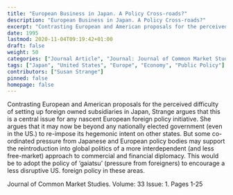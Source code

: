 ```yaml
---
title: "European Business in Japan. A Policy Cross-roads?"
description: "European Business in Japan. A Policy Cross-roads?"
excerpt: "Contrasting European and American proposals for the perceived difficulty of setting up foreign owned subsidiaries in Japan, Strange argues that this is a central issue for any nascent European foreign policy initiative. She argues that it may now be beyond any nationally elected government (even in the US.) to re-impose its hegemonic intent on other states. But some co-ordinated pressure from Japanese and European policy bodies may support the reintroduction into global politics of a more interdependent (and less free-market) approach to commercial and financial diplomacy. This would be to adopt the policy of ‘gaiatsu’ (pressure from foreigners) to encourage a less disruptive US. foreign policy in these areas."
date: 1995
lastmod: 2020-11-04T09:19:42+01:00
draft: false
weight: 50
categories: ["Journal Article", "Journal: Journal of Common Market Studies", "Publisher: The University Association for Contemporary European Studies", "Wiley"]
tags: ["Japan", "United States", "Europe", "Economy", "Public Policy"]
contributors: ["Susan Strange"]
pinned: false
homepage: false
---
```


Contrasting European and American proposals for the perceived difficulty of setting up foreign owned subsidiaries in Japan, Strange argues that this is a central issue for any nascent European foreign policy initiative. She argues that it may now be beyond any nationally elected government (even in the US.) to re-impose its hegemonic intent on other states. But some co-ordinated pressure from Japanese and European policy bodies may support the reintroduction into global politics of a more interdependent (and less free-market) approach to commercial and financial diplomacy. This would be to adopt the policy of ‘gaiatsu’ (pressure from foreigners) to encourage a less disruptive US. foreign policy in these areas.

Journal of Common Market Studies. Volume: 33 Issue: 1. Pages 1-25